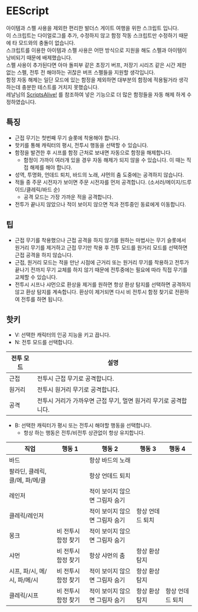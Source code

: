 # EEScript

아이템과 스펠 사용을 제외한 편리한 발더스 게이트 여행을 위한 스크립트 입니다.  
이 스크립트는 다이얼로그를 추가, 수정하지 않고 함정 작동 스크립트만 수정하기 때문에 타 모드와의 충돌이 없습니다.  
스크립트를 이용한 아이템과 스펠 사용은 어떤 방식으로 지원을 해도 스펠과 아이템이 낭비되기 때문에 배제했습니다.  
스펠 사용이 추가된다면 아마 돌피부 같은 초장기 버프, 저장기 시리즈 같은 시간 제한 없는 스펠, 전투 전 해야하는 귀찮은 버프 스펠들을 지원할 생각입니다.  
함정 자동 해제는 일단 모드에 있는 함정을 제외하면 대부분의 함정에 적용될거라 생각하는데 충분한 테스트를 거치지 못했습니다.  
레날님의 [ScriptsAlive!](https://cafe.naver.com/nextrealm) 를 참조하여 넣은 기능으로 더 많은 함정들을 자동 해제 하게 수정하였습니다.

## 특징

* 근접 무기는 첫번째 무기 슬롯에 착용해야 합니다.
* 핫키를 통해 캐릭터의 평시, 전투시 행동을 선택할 수 있습니다.
* 함정을 발견한 후 시프를 함정 근처로 보내면 자동으로 함정을 해제합니다.
  - 함정이 가까이 여러개 있을 경우 자동 해제가 되지 않을 수 있습니다. 이 때는 직접 해제를 해야 합니다.
* 성역, 투명화, 언데드 퇴치, 바드의 노래, 샤먼의 춤 도중에는 공격하지 않습니다.
* 적들 중 주문 시전자가 보이면 주문 시전자를 먼저 공격합니다. (소서러/메이지/드루이드/클레릭/바드 순)
  - 공격 모드는 가장 가까운 적을 공격합니다.
* 전투가 끝나지 않았으나 적이 보이지 않으면 적과 전투중인 동료에게 이동합니다.

## 팁

* 근접 무기를 착용했으나 근접 공격을 하지 않기를 원하는 마법사는 무기 슬롯에서 원거리 무기를 제거하고 근접 무기만 착용 후 전투 모드를 원거리 모드를 선택하면 근접 공격을 하지 않습니다.
* 근접, 원거리 모드는 적을 만난 시점에 근거리 또는 원거리 무기를 착용하고 전투가 끝나기 전까지 무기 교체를 하지 않기 때문에 전투중에는 필요에 따라 직접 무기를 교체할 수 있습니다.
* 전투시 시프나 샤먼으로 환상을 제거를 원하면 항상 환상 탐지를 선택하면 공격하지 않고 환상 탐지를 계속합니다. 환상이 제거되면 다시 비 전투시 함정 찾기로 전환하여 전투를 하면 됩니다.

## 핫키

* V: 선택한 캐릭터의 인공 지능을 키고 끕니다.
* N: 전투 모드를 선택합니다.

| 전투 모드 | 설명                                                             |
| --------- | ---------------------------------------------------------------- |
| 근접      | 전투시 근접 무기로 공격합니다.                                   |
| 원거리    | 전투시 원거리 무기로 공격합니다.                                 |
| 공격      | 전투시 거리가 가까우면 근접 무기, 멀면 원거리 무기로 공격합니다. |

* B: 선택한 캐릭터가 평시 또는 전투시 해야할 행동을 선택합니다.
  - 항상 하는 행동은 전투/비전투 상관없이 항상 유지합니다.

| 직업                            | 행동 1              | 행동 2                         | 행동 3           | 행동 4           |
| ------------------------------- | ------------------- | ------------------------------ | ---------------- | ---------------- |
| 바드                            |                     | 항상 바드의 노래               |                  |                  |
| 팔라딘, 클레릭, 클/메, 파/메/클 |                     | 항상 언데드 퇴치               |                  |                  |
| 레인저                          |                     | 적이 보이지 않으면 그림자 숨기 |                  |                  |
| 클레릭/레인저                   |                     | 적이 보이지 않으면 그림자 숨기 | 항상 언데드 퇴치 |                  |
| 몽크                            | 비 전투시 함정 찾기 | 적이 보이지 않으면 그림자 숨기 |                  |                  |
| 샤먼                            | 비 전투시 함정 찾기 | 항상 샤먼의 춤                 | 항상 환상 탐지   |                  |
| 시프, 파/시, 메/시, 파/메/시    | 비 전투시 함정 찾기 | 적이 보이지 않으면 그림자 숨기 | 항상 환상 탐지   |                  |
| 클레릭/시프                     | 비 전투시 함정 찾기 | 적이 보이지 않으면 그림자 숨기 | 항상 환상 탐지   | 항상 언데드 퇴치 |
